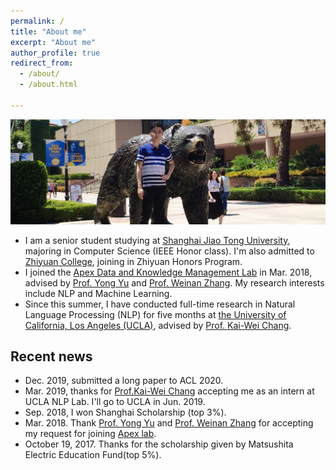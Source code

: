 ```yaml
---
permalink: /
title: "About me"
excerpt: "About me"
author_profile: true
redirect_from: 
  - /about/
  - /about.html
  
---
```




<div align = "center"><img src="images/UCLA1.jpg"/> </div>


*    I am a senior student studying at [Shanghai Jiao Tong University](http://en.sjtu.edu.cn/), majoring in Computer Science (IEEE Honor class). I'm also admitted to [Zhiyuan College](http://zhiyuan.sjtu.edu.cn), joining in Zhiyuan Honors Program.
*    I joined the [Apex Data and Knowledge Management Lab](http://www.apexlab.org/) in Mar. 2018, advised by [Prof. Yong Yu](http://apex.sjtu.edu.cn/members/yyu) and [Prof. Weinan Zhang](http://wnzhang.net/). My research interests include NLP and Machine Learning.
*    Since this summer, I have conducted full-time research in Natural Language Processing
     (NLP) for five months at [the University of California, Los Angeles (UCLA)](<http://www.ucla.edu/>), advised by [Prof. Kai-Wei Chang](<http://web.cs.ucla.edu/~kwchang/>).

Recent news
---
*    Dec. 2019, submitted a long paper to ACL 2020.
*    Mar. 2019, thanks for [Prof.Kai-Wei Chang](http://web.cs.ucla.edu/~kwchang/) accepting me as an intern at UCLA NLP Lab. I'll go to UCLA in Jun. 2019.
*    Sep. 2018, I won Shanghai Scholarship (top 3%).
*    Mar. 2018. Thank [Prof. Yong Yu](http://apex.sjtu.edu.cn/members/yyu) and [Prof. Weinan Zhang](http://wnzhang.net/) for accepting my request for joining [Apex lab](http://www.apexlab.org/).
*    October 19, 2017. Thanks for the scholarship given by Matsushita Electric Education Fund(top 5%).

<br />
<br />
<div align="center">
<script type="text/javascript" id="clustrmaps" src="//cdn.clustrmaps.com/map_v2.js?cl=080808&w=450&t=n&d=S4ltOOOb5hNqfuuCWdgDqsaGD0v1lIU0YFRyXTX7W5E&co=ffffff&cmo=3acc3a&cmn=ff5353&ct=808080"></script>
</div>
